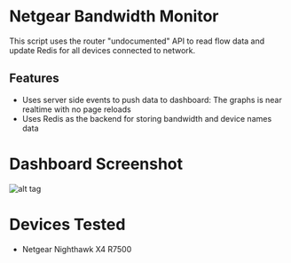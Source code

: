 # Netgear Bandwidth Monitor

This script uses the router "undocumented" API to read flow data and update Redis for all devices connected to network.

## Features

* Uses server side events to push data to dashboard: The graphs is near realtime with no page reloads
* Uses Redis as the backend for storing bandwidth and device names data

# Dashboard Screenshot

![alt tag](https://raw.githubusercontent.com/shadyabhi/netgear_bw_monitor/master/dashboard/screenshot.jpg)

# Devices Tested

* Netgear Nighthawk X4 R7500
